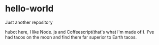 # hello-world
Just another repository

hubot here, I like Node. js and Coffeescript(that's what I'm made of!).
I've had tacos on the moon and find them far superior to Earth tacos.
